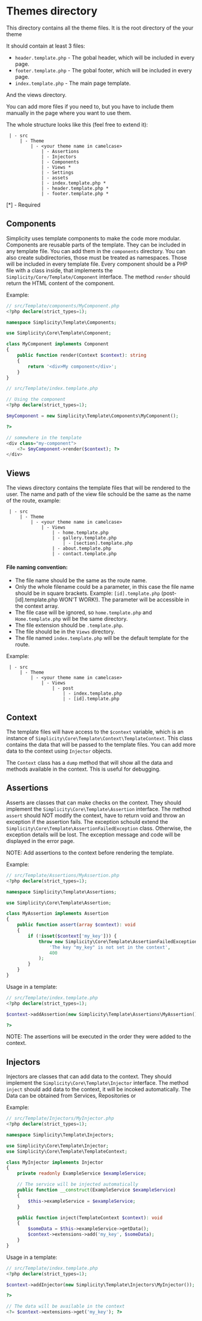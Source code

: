 # Themes directory

This directory contains all the theme files. It is the root directory of
the your theme

It should contain at least 3 files:

- `header.template.php` - The gobal header, which will be included in
  every page.
- `footer.template.php` - The gobal footer, which will be included in
  every page.
- `index.template.php` - The main page template.

And the views directory.

You can add more files if you need to, but you have to include them
manually in the page where you want to use them.

The whole structure looks like this (feel free to extend it):

```
 | - src
     | - Theme
         | - <your theme name in camelcase>
             | - Assertions
             | - Injectors
             | - Components
             | - Views *
             | - Settings
             | - assets
             | - index.template.php *
             | - header.template.php *
             | - footer.template.php *
```

[*] - Required

## Components

Simplicity uses template components to make the code more modular.
Components are reusable parts of the template. They can be included in
any template file. You can add them in the `components` directory. You
can also create subdirectories, those must be treated as namespaces.
Those will be included in every template file. Every component should be
a PHP file with a class inside, that implements the
`Simplicity/Core/Template/Component` interface. The method `render`
should return the HTML content of the component.

Example:

```php
// src/Template/components/MyComponent.php
<?php declare(strict_types=1);

namespace Simplicity\Template\Components;

use Simplicity\Core\Template\Component;

class MyComponent implements Component
{
    public function render(Context $context): string
    {
        return '<div>My component</div>';
    }
}
```

```php
// src/Template/index.template.php

// Using the component
<?php declare(strict_types=1);

$myComponent = new Simplicity\Template\Components\MyComponent();

?>

// somewhere in the template
<div class="my-component">
    <?= $myComponent->render($context); ?>
</div>
```

## Views

The views directory contains the template files that will be rendered to
the user. The name and path of the view file schould be the same as the
name of the route, example:

```
 | - src
     | - Theme
         | - <your theme name in camelcase>
             | - Views
                 | - home.template.php
                 | - gallery.template.php
                     | - [section].template.php
                 | - about.template.php
                 | - contact.template.php
```

#### File naming convention:

- The file name should be the same as the route name.
- Only the whole filename could be a parameter, in this case the file
  name should be in square brackets. Example: `[id].template.php`
  (post-[id].template.php WON'T WORK!). The parameter will be accessible
  in the context array.
- The file case will be ignored, so `home.template.php` and
  `Home.template.php` will be the same directory.
- The file extension should be `.template.php`.
- The file should be in the `Views` directory.
- The file named `index.template.php` will be the default template for
  the route.

Example:

```
 | - src
     | - Theme
         | - <your theme name in camelcase>
             | - Views
                 | - post
                     | - index.template.php
                     | - [id].template.php
```

## Context

The template files will have access to the `$context` variable, which is
an instance of `Simplicity\Core\Template\Context\TemplateContext`. This
class contains the data that will be passed to the template files. You
can add more data to the context using `Injector` objects.

The `Context` class has a `dump` method that will show all the data and
methods available in the context. This is useful for debugging.

## Assertions

Asserts are classes that can make checks on the context. They should
implement the `Simplicity\Core\Template\Assertion` interface. The method
`assert` should NOT modify the context, have to return void and throw an
exception if the assertion fails. The exception schould extend the
`Simplicity\Core\Template\AssertionFailedException` class. Otherwise,
the exception details will be lost. The exception message and code will
be displayed in the error page.

NOTE: Add assertions to the context before rendering the template.

Example:

```php
// src/Template/Assertions/MyAssertion.php
<?php declare(strict_types=1);

namespace Simplicity\Template\Assertions;

use Simplicity\Core\Template\Assertion;

class MyAssertion implements Assertion
{
    public function assert(array $context): void
    {
        if (!isset($context['my_key'])) {
            throw new Simplicity\Core\Template\AssertionFailedException(
                'The key "my_key" is not set in the context',
                400
            );
        }
    }
}
```

Usage in a template:

```php
// src/Template/index.template.php
<?php declare(strict_types=1);

$context->addAssertion(new Simplicity\Template\Assertions\MyAssertion());

?>
```

NOTE: The assertions will be executed in the order they were added to
the context.

## Injectors

Injectors are classes that can add data to the context. They should
implement the `Simplicity\Core\Template\Injector` interface. The method
`inject` should add data to the context, it will be incoked
automatically. The Data can be obtained from Services, Repositories or

Example:

```php
// src/Template/Injectors/MyInjector.php
<?php declare(strict_types=1);

namespace Simplicity\Template\Injectors;

use Simplicity\Core\Template\Injector;
use Simplicity\Core\Template\TemplateContext;

class MyInjector implements Injector
{
    private readonly ExampleService $exampleService;

    // The service will be injected automatically
    public function __construct(ExampleService $exampleService)
    {
        $this->exampleService = $exampleService;
    }

    public function inject(TemplateContext $context): void
    {
        $someData = $this->exampleService->getData();
        $context->extensions->add('my_key', $someData);
    }
}
```

Usage in a template:

```php
// src/Template/index.template.php
<?php declare(strict_types=1);

$context->addInjector(new Simplicity\Template\Injectors\MyInjector());

?>

// The data will be available in the context
<?= $context->extensions->get('my_key'); ?>
```

